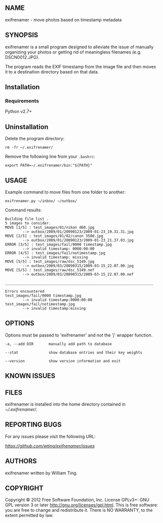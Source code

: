 NAME
----

exifrenamer - move photos based on timestamp metadata

SYNOPSIS
--------

exifrenamer is a small program designed to alleviate the issue of
manually organizing your photos or getting rid of meaningless filenames
(e.g. DSCN0012.JPG).

The program reads the EXIF timestamp from the image file and then moves
it to a destination directory based on that data.

Installation
------------

### Requirements

Python v2.7+

Uninstallation
--------------

Delete the program directory:

    rm -fr ~/.exifrenamer/

Remove the following line from your `.bashrc`:

    export PATH=~/.exifrenamer/bin:"${PATH}"

USAGE
-----

Example command to move files from one folder to another:

    exifrenamer.py ~/inbox/ ~/outbox/

Command results:

    Building file list .
    5 images to consider.
    MOVE [1/5] : test_images/01/nikon d60.jpg
            --> outbox/2009/01/20090123/2009-01-23_19.31.31.jpg
    MOVE [2/5] : test_images/01/02/canon 350d.jpg
            --> outbox/2009/01/20090123/2009-01-23_21.37.03.jpg
    ERROR [3/5] : test_images/fail/0000 timestamp.jpg
            --> invalid timestamp: 0000:00:00
    ERROR [4/5] : test_images/fail/notimestamp.jpg
            --> invalid timestamp: missing
    MOVE [5/5] : test_images/raw/dsc_5149.jpg
            --> outbox/2009/03/20090315/2009-03-15_22.07.00.jpg
    MOVE [5/5] : test_images/raw/dsc_5149.nef
            --> outbox/2009/03/20090315/2009-03-15_22.07.00.nef

    ____________________________________________________________________

    Errors encountered
    test_images/fail/0000 timestamp.jpg
            --> invalid timestamp:0000:00:00
    test_images/fail/notimestamp.jpg
            --> invalid timestamp:missing

OPTIONS
-------

Options must be passed to 'exifrenamer' and not the 'j' wrapper
function.

    -a, --add DIR       manually add path to database

    --stat              show database entries and their key weights

    --version           show version information and exit

KNOWN ISSUES
------------

FILES
-----

exifrenamer is installed into the home directory contained in
*\~/.exifrenamer/*.

REPORTING BUGS
--------------

For any issues please visit the following URL:

*https://github.com/wting/exifrenamer/issues*

AUTHORS
-------

exifrenamer written by William Ting.

COPYRIGHT
---------

Copyright © 2012 Free Software Foundation, Inc. License GPLv3+: GNU GPL
version 3 or later <http://gnu.org/licenses/gpl.html>. This is free
software: you are free to change and redistribute it. There is NO
WARRANTY, to the extent permitted by law.
